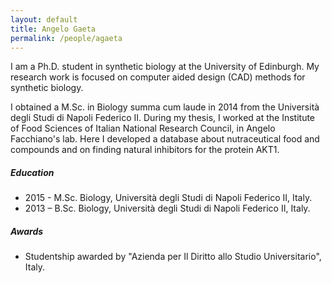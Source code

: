 ```yaml
---
layout: default
title: Angelo Gaeta
permalink: /people/agaeta
---
```

I am a Ph.D. student in synthetic biology at the University of Edinburgh. My research work is focused on computer aided design (CAD) methods for synthetic biology.  

I obtained a M.Sc. in Biology summa cum laude in 2014 from the Università degli Studi di Napoli Federico II. During my thesis, I worked at the Institute of Food Sciences of Italian National Research Council, in Angelo Facchiano's lab. Here I developed a database about nutraceutical food and compounds and on finding natural inhibitors for the protein AKT1.

##### Education
- 2015 - M.Sc. Biology, Università degli Studi di Napoli Federico II, Italy. 
- 2013 – B.Sc. Biology, Università degli Studi di Napoli Federico II, Italy.

##### Awards
- Studentship awarded by "Azienda per Il Diritto allo Studio Universitario", Italy.

